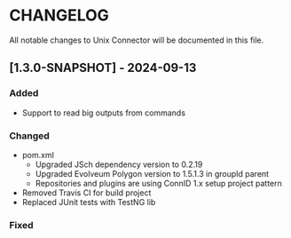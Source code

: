 # CHANGELOG

All notable changes to Unix Connector will be documented in this file.

## [1.3.0-SNAPSHOT] - 2024-09-13

### Added
- Support to read big outputs from commands

### Changed
- pom.xml
  - Upgraded JSch dependency version to 0.2.19
  - Upgraded Evolveum Polygon version to 1.5.1.3 in groupId parent
  - Repositories and plugins are using ConnID 1.x setup project pattern
- Removed Travis CI for build project
- Replaced JUnit tests with TestNG lib

### Fixed


